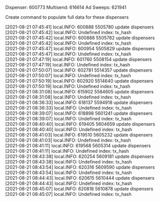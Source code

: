 Dispenser: 600773
Multisend: 616614
Ad Sweeps: 621941


Create command to populate full data for these dispensers

[2021-08-21 07:45:41] local.INFO: 600888 5505780 update dispensers  
[2021-08-21 07:45:42] local.INFO: Undefined index: tx_hash  
[2021-08-21 07:45:42] local.INFO: 600888 5505782 update dispensers  
[2021-08-21 07:45:42] local.INFO: Undefined index: tx_hash  
[2021-08-21 07:45:47] local.INFO: 600954 5505829 update dispensers  
[2021-08-21 07:45:47] local.INFO: Undefined index: tx_hash  
[2021-08-21 07:47:19] local.INFO: 601760 5508154 update dispensers  
[2021-08-21 07:47:19] local.INFO: Undefined index: tx_hash  
[2021-08-21 07:50:07] local.INFO: 602781 5514357 update dispensers  
[2021-08-21 07:50:07] local.INFO: Undefined index: tx_hash  
[2021-08-21 07:50:19] local.INFO: 602920 5514640 update dispensers  
[2021-08-21 07:50:19] local.INFO: Undefined index: tx_hash  
[2021-08-21 08:31:08] local.INFO: 615902 5584605 update dispensers  
[2021-08-21 08:31:08] local.INFO: Undefined index: tx_hash  
[2021-08-21 08:36:33] local.INFO: 618137 5594918 update dispensers  
[2021-08-21 08:36:33] local.INFO: Undefined index: tx_hash  
[2021-08-21 08:39:07] local.INFO: 618898 5601241 update dispensers  
[2021-08-21 08:39:07] local.INFO: Undefined index: tx_hash  
[2021-08-21 08:40:40] local.INFO: 619405 5604659 update dispensers  
[2021-08-21 08:40:40] local.INFO: Undefined index: tx_hash  
[2021-08-21 08:41:03] local.INFO: 619510 5605232 update dispensers  
[2021-08-21 08:41:03] local.INFO: Undefined index: tx_hash  
[2021-08-21 08:41:11] local.INFO: 619568 5605314 update dispensers  
[2021-08-21 08:41:11] local.INFO: Undefined index: tx_hash  
[2021-08-21 08:43:38] local.INFO: 620254 5609181 update dispensers  
[2021-08-21 08:43:38] local.INFO: Undefined index: tx_hash  
[2021-08-21 08:43:54] local.INFO: 620316 5609590 update dispensers  
[2021-08-21 08:43:54] local.INFO: Undefined index: tx_hash  
[2021-08-21 08:44:43] local.INFO: 620615 5610444 update dispensers  
[2021-08-21 08:44:43] local.INFO: Undefined index: tx_hash  
[2021-08-21 08:45:07] local.INFO: 620818 5610878 update dispensers  
[2021-08-21 08:45:07] local.INFO: Undefined index: tx_hash  
